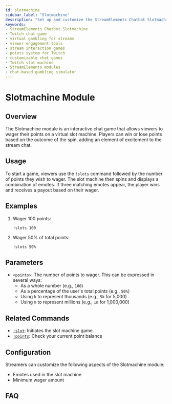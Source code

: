 ```yaml
---
id: slotmachine
sidebar_label: "Slotmachine"
description: "Set up and customize the StreamElements Chatbot Slotmachine module. Engage viewers with a virtual slot machine game for wagering points."
keywords:
- StreamElements Chatbot Slotmachine
- Twitch chat game
- virtual gambling for streams
- viewer engagement tools
- stream interaction games
- points system for Twitch
- customizable chat games
- Twitch slot machine
- StreamElements modules
- chat-based gambling simulator
---
```


# Slotmachine Module

## Overview

The Slotmachine module is an interactive chat game that allows viewers to wager their points on a virtual slot machine. Players can win or lose points based on the outcome of the spin, adding an element of excitement to the stream chat.

## Usage

To start a game, viewers use the `!slots` command followed by the number of points they wish to wager. The slot machine then spins and displays a combination of emotes. If three matching emotes appear, the player wins and receives a payout based on their wager.

## Examples

1. Wager 100 points:
   ```
   !slots 100
   ```

2. Wager 50% of total points:
   ```
   !slots 50%
   ```

## Parameters

- `<points>`: The number of points to wager. This can be expressed in several ways:
  - As a whole number (e.g., `100`)
  - As a percentage of the user's total points (e.g., `50%`)
  - Using `k` to represent thousands (e.g., `5k` for 5,000)
  - Using `m` to represent millions (e.g., `1m` for 1,000,000)

## Related Commands

- [`!slot`](../commands/default/slot.mdx): Initiates the slot machine game.
- [`!points`](../commands/default/points.mdx): Check your current point balance

## Configuration

Streamers can customize the following aspects of the Slotmachine module:

- Emotes used in the slot machine
- Minimum wager amount

## FAQ

